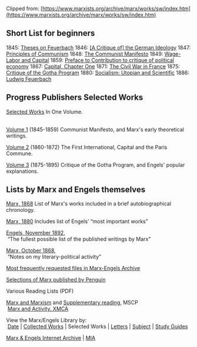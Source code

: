 Clipped from: [https://www.marxists.org/archive/marx/works/sw/index.htm](https://www.marxists.org/archive/marx/works/sw/index.htm)

## Short List for beginners

1845: [Theses on Feuerbach](https://www.marxists.org/archive/marx/works/1845/theses/theses.htm) 1846: [[A Critique of] the German Ideology](https://www.marxists.org/archive/marx/works/1845/german-ideology/index.htm) 1847: [Principles of Communism](https://www.marxists.org/archive/marx/works/1847/11/prin-com.htm) 1848: [The Communist Manifesto](https://www.marxists.org/archive/marx/works/1848/communist-manifesto/index.htm) 1849: [Wage-Labor and Capital](https://www.marxists.org/archive/marx/works/1847/wage-labour/index.htm) 1859: [Preface to Contribution to critique of political economy](https://www.marxists.org/archive/marx/works/1859/critique-pol-economy/preface-abs.htm) 1867: [Capital, Chapter One](https://www.marxists.org/archive/marx/works/1867-c1/ch01.htm) 1871: [The Civil War in France](https://www.marxists.org/archive/marx/works/1871/civil-war-france/index.htm) 1875: [Critique of the Gotha Program](https://www.marxists.org/archive/marx/works/1875/gotha/index.htm) 1880: [Socialism: Utopian and Scientific](https://www.marxists.org/archive/marx/works/1880/soc-utop/index.htm) 1886: [Ludwig Feuerbach](https://www.marxists.org/archive/marx/works/1886/ludwig-feuerbach/index.htm)

## Progress Publishers Selected Works

[Selected Works](https://www.marxists.org/archive/marx/works/sw/progress-publishers/one-volume.htm) In One Volume.  
 

[Volume 1](https://www.marxists.org/archive/marx/works/sw/progress-publishers/volume01.htm) (1845-1859) Communist Manifesto, and Marx's early theoretical writings.

[Volume 2](https://www.marxists.org/archive/marx/works/sw/progress-publishers/volume02.htm) (1860-1872) The First International, Capital and the Paris Commune.

[Volume 3](https://www.marxists.org/archive/marx/works/sw/progress-publishers/volume03.htm) (1875-1895) Critique of the Gotha Program, and Engels' popular explanations.

## Lists by Marx and Engels themselves

[Marx, 1868](https://www.marxists.org/archive/marx/works/1868/letters/68_01_30.htm#n7) List of Marx's works included in a brief autobiographical chronology.

[Marx, 1880](https://www.marxists.org/archive/marx/works/1880/05/04.htm) Includes list of Engels’ “most important works”

[Engels, November 1892](https://www.marxists.org/archive/marx/works/sw/marx-engels/1892.htm),  
 “The fullest possible list of the published writings by Marx”

[Marx, October 1868](https://www.marxists.org/archive/marx/works/sw/marx-engels/1868.htm),  
 “Notes on my literary-political activity”

[Most frequently requested files in Marx-Engels Archive](https://www.marxists.org/archive/marx/works/sw/visitors/200205.htm)

[Selections of Marx published by Penguin](https://www.marxists.org/archive/marx/works/sw/penguin/index.htm)

Various Reading Lists (PDF)

[Marx and Marxism](https://www.marxists.org/archive/marx/works/sw/course/mscp.pdf) and [Supplementary reading](https://www.marxists.org/archive/marx/works/sw/course/mscp-supp.pdf), MSCP  
 [Marx and Activity. XMCA](https://www.marxists.org/archive/marx/works/sw/course/xmca.pdf) 

View the Marx/Engels Library by:  
 [Date](https://www.marxists.org/archive/marx/works/date/index.htm) | [Collected Works](https://www.marxists.org/archive/marx/works/cw/index.htm) | Selected Works | [Letters](https://www.marxists.org/archive/marx/letters/index.htm) | [Subject](https://www.marxists.org/archive/marx/works/subject/index.htm) | [Study Guides](https://www.marxists.org/archive/marx/works/subject/guides/index.htm)

[Marx & Engels Internet Archive](https://www.marxists.org/archive/marx/index.htm) | [MIA](https://www.marxists.org/index.htm)